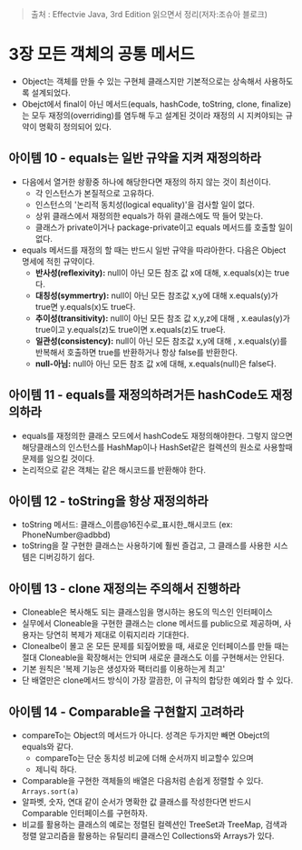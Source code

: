 > 출처 : Effectvie Java, 3rd Edition 읽으면서 정리(저자:조슈아 블로크)

# 3장 모든 객체의 공통 메서드
- Object는 객체를 만들 수 있는 구현체 클래스지만 기본적으로는 상속해서 사용하도록 설계되었다.
- Obejct에서 final이 아닌 메서드(equals, hashCode, toString, clone, finalize)는 모두 재정의(overriding)를 염두해 두고
  설계된 것이라 재정의 시 지켜야되는 규약이 명확히 정의되어 있다.
  
## 아이템 10 - equals는 일반 규약을 지켜 재정의하라
- 다음에서 열거한 솽황중 하나에 해당한다면 재정의 하지 않는 것이 최선이다.
    * 각 인스턴스가 본질적으로 고유하다.
    * 인스턴스의 '논리적 동치성(logical equality)'을 검사할 일이 없다.
    * 상위 클래스에서 재정의한 equals가 하위 클래스에도 딱 들어 맞는다.
    * 클래스가 private이거나 package-private이고 equals 메서드를 호출할 일이 없다.
- equals 메서드를 재정의 할 때는 반드시 일반 규약을 따랴아한다. 다음은 Object 명세에 적힌 규약이다.
    * **반사성(reflexivity):** null이 아닌 모든 참조 값 x에 대해, x.equals(x)는 true다.
    * **대칭성(symmertry):** null이 아닌 모든 참조값 x,y에 대해 x.equals(y)가 true면 y.equals(x)도 true다.
    * **추이성(transitivity):** null이 아닌 모든 참조 값 x,y,z에 대해 , x.eaulas(y)가 true이고 y.equals(z)도 true이면 x.equals(z)도 true다.
    * **일관성(consistency):** null이 아닌 모든 참조값 x,y에 대해 , x.equals(y)를 반복해서 호출하면 true를 반환하거나 항상 false를 반환한다.
    * **null-아님:** null아 아닌 모든 참조 값 x에 대해, x.equals(null)은 false다.
  
## 아이템 11 - equals를 재정의하려거든 hashCode도 재정의하라
- equals를 재정의한 클래스 모드에서 hashCode도 재정의해야한다. 그렇지 않으면 해당클래스의 인스턴스를 
  HashMap이나 HashSet같은 컬렉션의 원소로 사용할때 문제를 일으킬 것이다.
- 논리적으로 같은 객체는 같은 해시코드를 반환해야 한다.

## 아이템 12 - toString을 항상 재정의하라
- toString 메서드: 클래스_이름@16진수로_표시한_해시코드 (ex: PhoneNumber@adbbd)
- toString을 잘 구현한 클래스는 사용하기에 훨씬 즐겁고, 그 클래스를 사용한 시스템은 디버깅하기 쉽다.

## 아이템 13 - clone 재정의는 주의해서 진행하라
- Cloneable은 복사해도 되는 클래스임을 명시하는 용도의 믹스인 인터페이스
- 실무에서 Cloneable을 구현한 클래스는 clone 메서드를 public으로 제공하며, 사용자는 당연히 복제가 제대로 이뤄지리라 기대한다.
- Clonealbe이 몰고 온 모든 문제를 되짚어봤을 때, 새로운 인터페이스를 만들 때는 절대 Cloneable을 확장해서는 안되며
  새로운 클래스도 이를 구현해서는 안된다.
- 기본 원칙은 '복제 기능은 생성자와 팩터리를 이용하는게 최고'
- 단 배열만은 clone메서드 방식이 가장 깔끔한, 이 규칙의 합당한 예외라 할 수 있다.

## 아이템 14 - Comparable을 구현할지 고려하라
- compareTo는 Object의 메서드가 아니다. 성격은 두가지만 빼면 Obejct의 equals와 같다.
  * compareTo는 단순 동치성 비교에 더해 순서까지 비교할수 있으며
  * 제니릭 하다.
- Comparable을 구현한 객체들의 배열은 다음처럼 손쉽게 정렬할 수 있다. `Arrays.sort(a)`
- 알파벳, 숫자, 연대 같이 순서가 명확한 값 클래스를 작성한다면 반드시 Comparable 인터페이스를 구현하자.
- 비교를 활용하는 클래스의 예로는 정렬된 컬렉션인 TreeSet과 TreeMap, 
  검색과 정렬 알고리즘을 활용하는 유틸리티 클래스인 Collections와 Arrays가 있다.
   
  